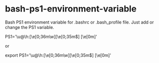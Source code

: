 # bash-ps1-environment-variable
Bash PS1 environment variable for .bashrc or .bash_profile file.
Just add or change the PS1 variable.

PS1='\u@\h:\[\e[0;36m\w\]\[\e[0;35m\$\] \[\e[0m\]'

or

export PS1='\u@\h:\[\e[0;36m\w\]\[\e[0;35m\$\] \[\e[0m\]'
